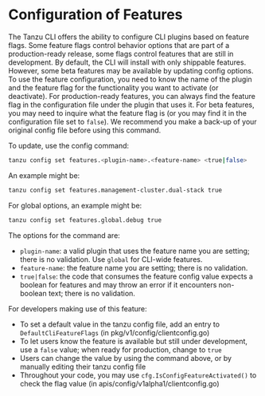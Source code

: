 # Configuration of Features

The Tanzu CLI offers the ability to configure CLI plugins based on feature flags. Some feature flags control behavior options that are part of a production-ready release,
some flags control features that are still in development. By default, the CLI will install with only shippable features. However, some beta features may be available by 
updating config options. To use the feature configuration, you need to know the name of the plugin and the feature flag for the functionality you want to activate 
(or deactivate). For production-ready features, you can always find the feature flag in the configuration file under the plugin that uses it. For beta features, you may need to
 inquire what the feature flag is (or you may find it in the configuration file set to `false`). 
 We recommend you make a back-up of your original config file before using this command.
  
  To update, use the config command:
  
```sh
tanzu config set features.<plugin-name>.<feature-name> <true|false>
```

An example might be:

```sh
tanzu config set features.management-cluster.dual-stack true
```

For global options, an example might be:

```sh
tanzu config set features.global.debug true
```

The options for the command are:

* `plugin-name`: a valid plugin that uses the feature name you are setting; there is no validation. Use `global` for CLI-wide features.
* `feature-name`: the feature name you are setting; there is no validation.
* `true|false`: the code that consumes the feature config value expects a boolean for features and may throw an error if it encounters non-boolean text; there is no validation.

For developers making use of this feature:

* To set a default value in the tanzu config file, add an entry to `DefaultCliFeatureFlags` (in pkg/v1/config/clientconfig.go)
* To let users know the feature is available but still under development, use a `false` value; when ready for production, change to `true`
* Users can change the value by using the command above, or by manually editing their tanzu config file
* Throughout your code, you may use `cfg.IsConfigFeatureActivated()` to check the flag value (in apis/config/v1alpha1/clientconfig.go)
